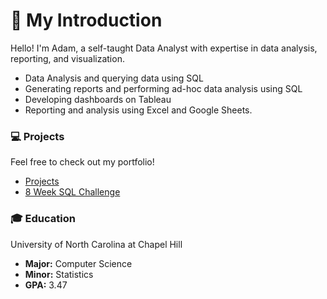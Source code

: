 # 👋 My Introduction

Hello! I'm Adam, a self-taught Data Analyst with expertise in data analysis, reporting, and visualization. 
- Data Analysis and querying data using SQL
- Generating reports and performing ad-hoc data analysis using SQL
- Developing dashboards on Tableau
- Reporting and analysis using Excel and Google Sheets. 

### 💻 Projects
Feel free to check out my portfolio! <br> 
- [Projects](https://strova23.github.io/) <br>
- [8 Week SQL Challenge](https://github.com/Strova23/SQL-Analysis)

### 🎓 Education
University of North Carolina at Chapel Hill
- **Major:** Computer Science
- **Minor:** Statistics
- **GPA:** 3.47

<!--
Here are some ideas to get you started:

- 🔭 I’m currently working on ...
- 🌱 I’m currently learning ...
- 👯 I’m looking to collaborate on ...
- 🤔 I’m looking for help with ...
- 💬 Ask me about ...
- 📫 How to reach me: ...
- 😄 Pronouns: ...
- ⚡ Fun fact: ...
-->
